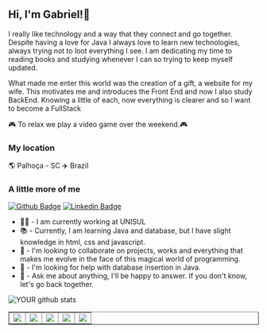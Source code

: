 <h2>Hi, I'm Gabriel!👋</h2> 


I really like technology and a way that they connect and go together. 
Despite having a love for Java I always love to learn new technologies, always trying not to loot everything I see. I am dedicating my time to reading books and studying whenever I can so trying to keep myself updated.

What made me enter this world was the creation of a gift, a website for my wife.
This motivates me and introduces the Front End and now I also study BackEnd.
Knowing a little of each, now everything is clearer and so I want to become a FullStack



🎮 To relax we play a video game over the weekend.🎮

<h3> My location </h3>
  🌎 Palhoça - SC ✈️ Brazil


<h3>A little more of me</h3>

[![Github Badge](https://img.shields.io/badge/-Github-000?style=flat-square&logo=Github&logoColor=white&link=https://github.com/programacaogabriel/)](https://github.com/programacaogabriel/)
[![Linkedin Badge](https://img.shields.io/badge/-LinkedIn-blue?style=flat-square&logo=Linkedin&logoColor=white&link=https://www.linkedin.com/in/gabrielmartinsdasilva/
)](https://www.linkedin.com/in/gabrielmartinsdasilva/)




-  🧑‍💻 - I am currently working at UNISUL
-  📚   -  Currently, I am learning Java and database, but I have slight knowledge in html, css and javascript.
-  🤝   -  I'm looking to collaborate on projects, works and everything that makes me evolve in the face of this magical world of programming.
-  🤔   -  I'm looking for help with database insertion in Java.
-  💬   -  Ask me about anything, I'll be happy to answer. If you don't know, let's go back together.



<table border="1">
<tr>
<td> <img src="https://img.shields.io/badge/MySQL-00000F?style=for-the-badge&logo=mysql&logoColor=white"/></td>
<td> <img src="https://img.shields.io/badge/Java-ED8B00?style=for-the-badge&logo=java&logoColor=white"/></td>
<td> <img src="https://img.shields.io/badge/JavaScript-F7DF1E?style=for-the-badge&logo=javascript&logoColor=black"/></td>
<td> <img src="https://img.shields.io/badge/HTML5-E34F26?style=for-the-badge&logo=html5&logoColor=white"/></td>
<td> <img src="https://img.shields.io/badge/CSS3-1572B6?style=for-the-badge&logo=css3&logoColor=white"/></td>
 </tr>

![YOUR github stats](https://github-readme-stats.vercel.app/api?username=programacaogabriel)

